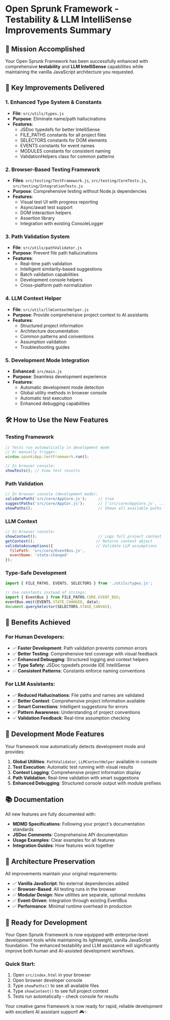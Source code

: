 # Open Sprunk Framework - Testability & LLM IntelliSense Improvements Summary

## 🎯 Mission Accomplished

Your Open Sprunk Framework has been successfully enhanced with comprehensive **testability** and **LLM IntelliSense** capabilities while maintaining the vanilla JavaScript architecture you requested.

## 🚀 Key Improvements Delivered

### 1. **Enhanced Type System & Constants**
- **File**: `src/utils/types.js`
- **Purpose**: Eliminate name/path hallucinations
- **Features**:
  - JSDoc typedefs for better IntelliSense
  - FILE_PATHS constants for all project files
  - SELECTORS constants for DOM elements
  - EVENTS constants for event names
  - MODULES constants for consistent naming
  - ValidationHelpers class for common patterns

### 2. **Browser-Based Testing Framework**
- **Files**: `src/testing/TestFramework.js`, `src/testing/CoreTests.js`, `src/testing/IntegrationTests.js`
- **Purpose**: Comprehensive testing without Node.js dependencies
- **Features**:
  - Visual test UI with progress reporting
  - Async/await test support
  - DOM interaction helpers
  - Assertion library
  - Integration with existing ConsoleLogger

### 3. **Path Validation System**
- **File**: `src/utils/pathValidator.js`
- **Purpose**: Prevent file path hallucinations
- **Features**:
  - Real-time path validation
  - Intelligent similarity-based suggestions
  - Batch validation capabilities
  - Development console helpers
  - Cross-platform path normalization

### 4. **LLM Context Helper**
- **File**: `src/utils/llmContextHelper.js`
- **Purpose**: Provide comprehensive project context to AI assistants
- **Features**:
  - Structured project information
  - Architecture documentation
  - Common patterns and conventions
  - Assumption validation
  - Troubleshooting guides

### 5. **Development Mode Integration**
- **Enhanced**: `src/main.js`
- **Purpose**: Seamless development experience
- **Features**:
  - Automatic development mode detection
  - Global utility methods in browser console
  - Automatic test execution
  - Enhanced debugging capabilities

## 🛠️ How to Use the New Features

### Testing Framework
```javascript
// Tests run automatically in development mode
// Or manually trigger:
window.spunkiApp.testFramework.run();

// In browser console:
showTests(); // View test results
```

### Path Validation
```javascript
// In browser console (development mode):
validatePath('src/core/AppCore.js');     // true
suggestPaths('src/core/AppCor.js');      // ['src/core/AppCore.js', ...]
showPaths();                             // Shows all available paths
```

### LLM Context
```javascript
// In browser console:
showContext();                           // Logs full project context
getContext();                           // Returns context object
validateAssumptions({                   // Validate LLM assumptions
  filePath: 'src/core/EventBus.js',
  eventName: 'state:changed'
});
```

### Type-Safe Development
```javascript
import { FILE_PATHS, EVENTS, SELECTORS } from './utils/types.js';

// Use constants instead of strings:
import { EventBus } from FILE_PATHS.CORE.EVENT_BUS;
eventBus.emit(EVENTS.STATE_CHANGED, data);
document.querySelector(SELECTORS.STAGE_CANVAS);
```

## 🎯 Benefits Achieved

### For Human Developers:
- ✅ **Faster Development**: Path validation prevents common errors
- ✅ **Better Testing**: Comprehensive test coverage with visual feedback
- ✅ **Enhanced Debugging**: Structured logging and context helpers
- ✅ **Type Safety**: JSDoc typedefs provide IDE IntelliSense
- ✅ **Consistent Patterns**: Constants enforce naming conventions

### For LLM Assistants:
- ✅ **Reduced Hallucinations**: File paths and names are validated
- ✅ **Better Context**: Comprehensive project information available
- ✅ **Smart Corrections**: Intelligent suggestions for errors
- ✅ **Pattern Awareness**: Understanding of project conventions
- ✅ **Validation Feedback**: Real-time assumption checking

## 🔧 Development Mode Features

Your framework now automatically detects development mode and provides:

1. **Global Utilities**: `PathValidator`, `LLMContextHelper` available in console
2. **Test Execution**: Automatic test running with visual results
3. **Context Logging**: Comprehensive project information display
4. **Path Validation**: Real-time validation with smart suggestions
5. **Enhanced Debugging**: Structured console output with module prefixes

## 📚 Documentation

All new features are fully documented with:
- **MDMD Specifications**: Following your project's documentation standards
- **JSDoc Comments**: Comprehensive API documentation
- **Usage Examples**: Clear examples for all features
- **Integration Guides**: How features work together

## 🎨 Architecture Preservation

All improvements maintain your original requirements:
- ✅ **Vanilla JavaScript**: No external dependencies added
- ✅ **Browser-Based**: All testing runs in the browser
- ✅ **Modular Design**: New utilities are separate, optional modules
- ✅ **Event-Driven**: Integration through existing EventBus
- ✅ **Performance**: Minimal runtime overhead in production

## 🚀 Ready for Development

Your Open Sprunk Framework is now equipped with enterprise-level development tools while maintaining its lightweight, vanilla JavaScript foundation. The enhanced testability and LLM assistance will significantly improve both human and AI-assisted development workflows.

### Quick Start:
1. Open `src/index.html` in your browser
2. Open browser developer console
3. Type `showPaths()` to see all available files
4. Type `showContext()` to see full project context
5. Tests run automatically - check console for results

Your creative game framework is now ready for rapid, reliable development with excellent AI assistant support! 🎮✨
